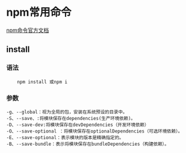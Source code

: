 # npm常用命令
[npm命令官方文档](https://docs.npmjs.com/cli-documentation/)
## install

### 语法
```
    npm install 或npm i
```
### 参数
```
-g、--global：视为全局的包，安装在系统预设的目录中。
-S、--save、:将模块保存在dependencies(生产环境依赖)。
-D、--save-dev:将模块保存在devDependencies（开发环境依赖）
-O、--save-optional ：将模块保存在optionalDependencies（可选环境依赖）。
-E、--save-optional：表示模块的版本是精确指定的。
-B、--save-bundle：表示将模块保存在bundleDependencies（构建依赖）。
```
